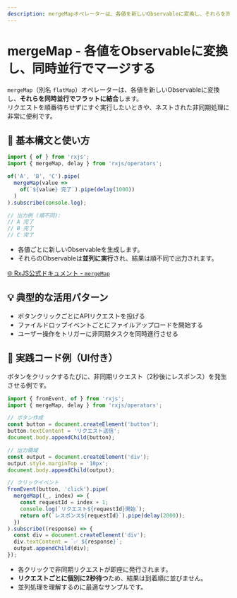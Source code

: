 ```yaml
---
description: mergeMapオペレーターは、各値を新しいObservableに変換し、それらを同時並行で実行してフラットに結合します。複数のAPIリクエストを順番待ちせずに並列実行したい場合や、ネストした非同期処理の管理に便利です。
---
```


# mergeMap - 各値をObservableに変換し、同時並行でマージする

`mergeMap`（別名 `flatMap`）オペレーターは、各値を新しいObservableに変換し、**それらを同時並行でフラットに結合**します。  
リクエストを順番待ちせずにすぐ実行したいときや、ネストされた非同期処理に非常に便利です。

## 🔰 基本構文と使い方

```ts
import { of } from 'rxjs';
import { mergeMap, delay } from 'rxjs/operators';

of('A', 'B', 'C').pipe(
  mergeMap(value =>
    of(`${value} 完了`).pipe(delay(1000))
  )
).subscribe(console.log);

// 出力例 (順不同):
// A 完了
// B 完了
// C 完了
```

- 各値ごとに新しいObservableを生成します。
- それらのObservableは**並列に実行**され、結果は順不同で出力されます。

[🌐 RxJS公式ドキュメント - `mergeMap`](https://rxjs.dev/api/operators/mergeMap)

## 💡 典型的な活用パターン

- ボタンクリックごとにAPIリクエストを投げる
- ファイルドロップイベントごとにファイルアップロードを開始する
- ユーザー操作をトリガーに非同期タスクを同時進行させる

## 🧠 実践コード例（UI付き）

ボタンをクリックするたびに、非同期リクエスト（2秒後にレスポンス）を発生させる例です。

```ts
import { fromEvent, of } from 'rxjs';
import { mergeMap, delay } from 'rxjs/operators';

// ボタン作成
const button = document.createElement('button');
button.textContent = 'リクエスト送信';
document.body.appendChild(button);

// 出力領域
const output = document.createElement('div');
output.style.marginTop = '10px';
document.body.appendChild(output);

// クリックイベント
fromEvent(button, 'click').pipe(
  mergeMap((_, index) => {
    const requestId = index + 1;
    console.log(`リクエスト${requestId}開始`);
    return of(`レスポンス${requestId}`).pipe(delay(2000));
  })
).subscribe((response) => {
  const div = document.createElement('div');
  div.textContent = `✅ ${response}`;
  output.appendChild(div);
});
```

- 各クリックで非同期リクエストが即座に発行されます。
- **リクエストごとに個別に2秒待つ**ため、結果は到着順に並びません。
- 並列処理を理解するのに最適なサンプルです。